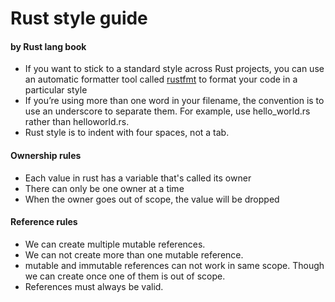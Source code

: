 # Rust style guide 

#### by Rust lang book
- If you want to stick to a standard style across Rust projects, you can use an automatic formatter tool called [rustfmt](https://doc.rust-lang.org/stable/book/appendix-04-useful-development-tools.html) to format your code in a particular style
- If you’re using more than one word in your filename, the convention is to use an underscore to separate them. For example, use hello_world.rs rather than helloworld.rs.
- Rust style is to indent with four spaces, not a tab.

#### Ownership rules
- Each value in rust has a variable that's called its owner
- There can only be one owner at a time
- When the owner goes out of scope, the value will be dropped

#### Reference rules
- We can create multiple mutable references.
- We can not create more than one mutable reference.
- mutable and immutable references can not work in same scope. Though we can create once one of them is out of scope.
- References must always be valid.